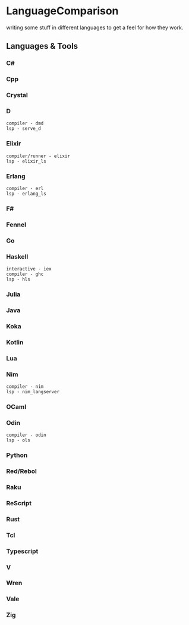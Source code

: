 # LanguageComparison
writing some stuff in different languages to get a feel for how they work. 

## Languages & Tools

### C#
### Cpp
### Crystal
### D
```
compiler - dmd
lsp - serve_d
```

### Elixir
```
compiler/runner - elixir
lsp - elixir_ls
```

### Erlang
```
compiler - erl
lsp - erlang_ls
```
### F#
### Fennel
### Go
### Haskell
```
interactive - iex
compiler - ghc
lsp - hls
```
### Julia
### Java
### Koka
### Kotlin
### Lua
### Nim
```
compiler - nim
lsp - nim_langserver
```
### OCaml
### Odin
```
compiler - odin
lsp - ols
```
### Python
### Red/Rebol
### Raku
### ReScript
### Rust
### Tcl
### Typescript
### V
### Wren
### Vale
### Zig

